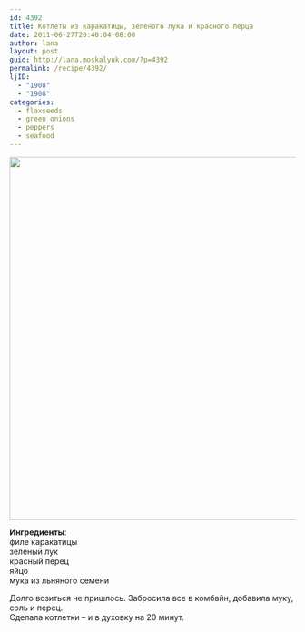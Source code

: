 ```yaml
---
id: 4392
title: Котлеты из каракатицы, зеленого лука и красного перца
date: 2011-06-27T20:40:04-08:00
author: lana
layout: post
guid: http://lana.moskalyuk.com/?p=4392
permalink: /recipe/4392/
ljID:
  - "1908"
  - "1908"
categories:
  - flaxseeds
  - green onions
  - peppers
  - seafood
---
```

<img loading="lazy" class="alignnone" title="fish cakes" src="http://farm6.static.flickr.com/5192/5877785100_9b848e5095_z.jpg" alt="" width="524" height="640" />

**Ингредиенты**:  
филе каракатицы  
зеленый лук  
красный перец  
яйцо  
мука из льняного семени

Долго возиться не пришлось. Забросила все в комбайн, добавила муку, соль и перец.  
Сделала котлетки &#8211; и в духовку на 20 минут.